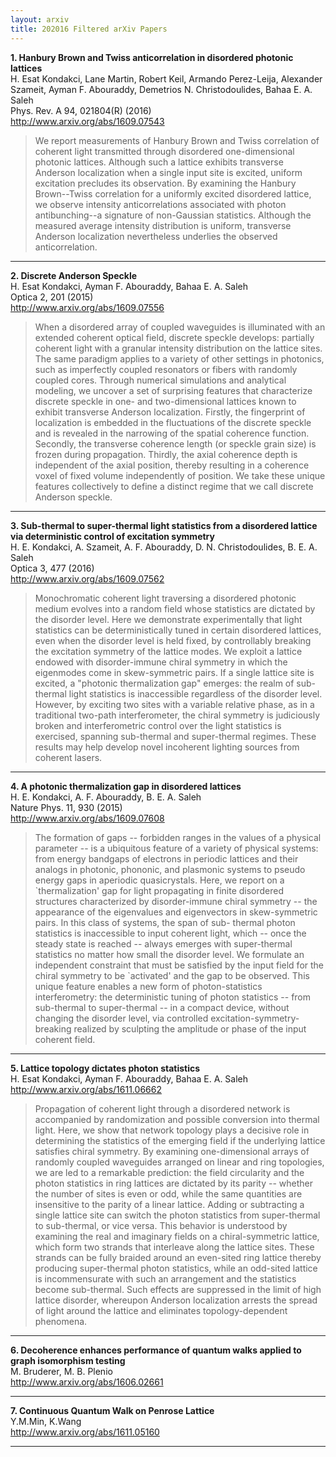 ```yaml
---
layout: arxiv
title: 202016 Filtered arXiv Papers
---
```


**1.    Hanbury Brown and Twiss anticorrelation in disordered photonic lattices**  
H. Esat Kondakci, Lane Martin, Robert Keil, Armando Perez-Leija, Alexander Szameit, Ayman F. Abouraddy, Demetrios N. Christodoulides, Bahaa E. A. Saleh  
Phys. Rev. A 94, 021804(R) (2016)  
http://www.arxiv.org/abs/1609.07543  
<blockquote>
<p>
We report measurements of Hanbury Brown and Twiss correlation of coherent light transmitted through disordered one-dimensional photonic lattices. Although such a lattice exhibits transverse Anderson localization when a single input site is excited, uniform excitation precludes its observation. By examining the Hanbury Brown--Twiss correlation for a uniformly excited disordered lattice, we observe intensity anticorrelations associated with photon antibunching--a signature of non-Gaussian statistics. Although the measured average intensity distribution is uniform, transverse Anderson localization nevertheless underlies the observed anticorrelation.
</p>
</blockquote>

------

**2.    Discrete Anderson Speckle**  
H. Esat Kondakci, Ayman F. Abouraddy, Bahaa E. A. Saleh  
Optica 2, 201 (2015)  
http://www.arxiv.org/abs/1609.07556  
<blockquote>
<p>
When a disordered array of coupled waveguides is illuminated with an extended coherent optical field, discrete speckle develops: partially coherent light with a granular intensity distribution on the lattice sites. The same paradigm applies to a variety of other settings in photonics, such as imperfectly coupled resonators or fibers with randomly coupled cores. Through numerical simulations and analytical modeling, we uncover a set of surprising features that characterize discrete speckle in one- and two-dimensional lattices known to exhibit transverse Anderson localization. Firstly, the fingerprint of localization is embedded in the fluctuations of the discrete speckle and is revealed in the narrowing of the spatial coherence function. Secondly, the transverse coherence length (or speckle grain size) is frozen during propagation. Thirdly, the axial coherence depth is independent of the axial position, thereby resulting in a coherence voxel of fixed volume independently of position. We take these unique features collectively to define a distinct regime that we call discrete Anderson speckle.
</p>
</blockquote>

------

**3.    Sub-thermal to super-thermal light statistics from a disordered lattice via deterministic control of excitation symmetry**  
H. E. Kondakci, A. Szameit, A. F. Abouraddy, D. N. Christodoulides, B. E. A. Saleh  
Optica 3, 477 (2016)  
http://www.arxiv.org/abs/1609.07562  
<blockquote>
<p>
Monochromatic coherent light traversing a disordered photonic medium evolves into a random field whose statistics are dictated by the disorder level. Here we demonstrate experimentally that light statistics can be deterministically tuned in certain disordered lattices, even when the disorder level is held fixed, by controllably breaking the excitation symmetry of the lattice modes. We exploit a lattice endowed with disorder-immune chiral symmetry in which the eigenmodes come in skew-symmetric pairs. If a single lattice site is excited, a "photonic thermalization gap" emerges: the realm of sub-thermal light statistics is inaccessible regardless of the disorder level. However, by exciting two sites with a variable relative phase, as in a traditional two-path interferometer, the chiral symmetry is judiciously broken and interferometric control over the light statistics is exercised, spanning sub-thermal and super-thermal regimes. These results may help develop novel incoherent lighting sources from coherent lasers.
</p>
</blockquote>

------

**4.    A photonic thermalization gap in disordered lattices**  
H. E. Kondakci, A. F. Abouraddy, B. E. A. Saleh  
Nature Phys. 11, 930 (2015)  
http://www.arxiv.org/abs/1609.07608  
<blockquote>
<p>
The formation of gaps -- forbidden ranges in the values of a physical parameter -- is a ubiquitous feature of a variety of physical systems: from energy bandgaps of electrons in periodic lattices and their analogs in photonic, phononic, and plasmonic systems to pseudo energy gaps in aperiodic quasicrystals. Here, we report on a `thermalization' gap for light propagating in finite disordered structures characterized by disorder-immune chiral symmetry -- the appearance of the eigenvalues and eigenvectors in skew-symmetric pairs. In this class of systems, the span of sub- thermal photon statistics is inaccessible to input coherent light, which -- once the steady state is reached -- always emerges with super-thermal statistics no matter how small the disorder level. We formulate an independent constraint that must be satisfied by the input field for the chiral symmetry to be `activated' and the gap to be observed. This unique feature enables a new form of photon-statistics interferometry: the deterministic tuning of photon statistics -- from sub-thermal to super-thermal -- in a compact device, without changing the disorder level, via controlled excitation-symmetry-breaking realized by sculpting the amplitude or phase of the input coherent field.
</p>
</blockquote>

------

**5.    Lattice topology dictates photon statistics**  
H. Esat Kondakci, Ayman F. Abouraddy, Bahaa E. A. Saleh  
http://www.arxiv.org/abs/1611.06662  
<blockquote>
<p>
Propagation of coherent light through a disordered network is accompanied by randomization and possible conversion into thermal light. Here, we show that network topology plays a decisive role in determining the statistics of the emerging field if the underlying lattice satisfies chiral symmetry. By examining one-dimensional arrays of randomly coupled waveguides arranged on linear and ring topologies, we are led to a remarkable prediction: the field circularity and the photon statistics in ring lattices are dictated by its parity -- whether the number of sites is even or odd, while the same quantities are insensitive to the parity of a linear lattice. Adding or subtracting a single lattice site can switch the photon statistics from super-thermal to sub-thermal, or vice versa. This behavior is understood by examining the real and imaginary fields on a chiral-symmetric lattice, which form two strands that interleave along the lattice sites. These strands can be fully braided around an even-sited ring lattice thereby producing super-thermal photon statistics, while an odd-sited lattice is incommensurate with such an arrangement and the statistics become sub-thermal. Such effects are suppressed in the limit of high lattice disorder, whereupon Anderson localization arrests the spread of light around the lattice and eliminates topology-dependent phenomena.
</p>
</blockquote>

------

**6.    Decoherence enhances performance of quantum walks applied to graph isomorphism testing**  
M. Bruderer, M. B. Plenio  
http://www.arxiv.org/abs/1606.02661  
<blockquote>
<p>

</p>
</blockquote>

------

**7.    Continuous Quantum Walk on Penrose Lattice**  
Y.M.Min, K.Wang  
http://www.arxiv.org/abs/1611.05160  
<blockquote>
<p>

</p>
</blockquote>

------

